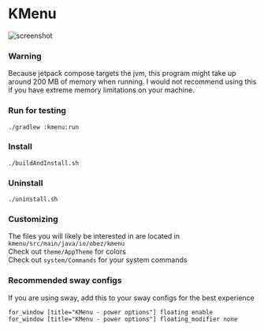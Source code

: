# KMenu

![screenshot](images/screenshot.png)

### Warning

Because jetpack compose targets the jvm, this program might take up around 200 MB of memory when running.  I would not recommend using this if you have extreme memory limitations on your machine.

### Run for testing

`./gradlew :kmenu:run`

### Install

`./buildAndInstall.sh`

### Uninstall

`./uninstall.sh`

### Customizing

The files you will likely be interested in are located in `kmenu/src/main/java/io/obez/kmenu`    
Check out `theme/AppTheme` for colors    
Check out `system/Commands` for your system commands

### Recommended sway configs

If you are using sway, add this to your sway configs for the best experience


    for_window [title="KMenu - power options"] floating enable
    for_window [title="KMenu - power options"] floating_modifier none
